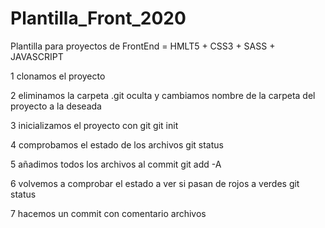 # Plantilla_Front_2020
Plantilla para proyectos de FrontEnd = HMLT5 + CSS3 + SASS + JAVASCRIPT

1 clonamos el proyecto

2 eliminamos la carpeta .git oculta y cambiamos nombre de la carpeta del proyecto a la deseada 

3 inicializamos el proyecto con git
    git init

4 comprobamos el estado de los archivos 
    git status

5 añadimos todos los archivos al commit
    git add -A

6 volvemos a comprobar el estado a ver si pasan de rojos a verdes
    git status

7 hacemos un commit con comentario archivos
    